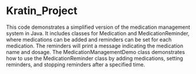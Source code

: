 # Kratin_Project
This code demonstrates a simplified version of the medication management system in Java. It includes classes for Medication and MedicationReminder, where medications can be added and reminders can be set for each medication. The reminders will print a message indicating the medication name and dosage. The MedicationManagementDemo class demonstrates how to use the MedicationReminder class by adding medications, setting reminders, and stopping reminders after a specified time.
